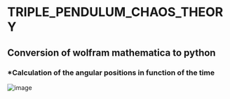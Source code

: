 # TRIPLE_PENDULUM_CHAOS_THEORY
<h2>Conversion of wolfram mathematica to python</h2>

<h3>*Calculation of the angular positions in function of the time</h3>

![image](https://user-images.githubusercontent.com/101043200/235750090-dd2a1190-01ea-4f86-9e86-b3b628bed6e9.png)
